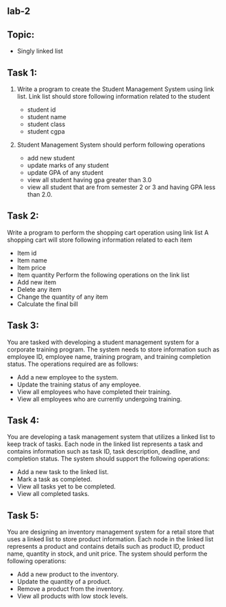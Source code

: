 ## lab-2

## Topic:

- Singly linked list

## Task 1:

1. Write a program to create the Student Management System using link list. Link list should store following information related to the student

   - student id
   - student name
   - student class
   - student cgpa

2. Student Management System should perform following operations
   - add new student
   - update marks of any student
   - update GPA of any student
   - view all student having gpa greater than 3.0
   - view all student that are from semester 2 or 3 and having GPA less than 2.0.

## Task 2:

Write a program to perform the shopping cart operation using link list
A shopping cart will store following information related to each item

- Item id
- Item name
- Item price
- Item quantity
  Perform the following operations on the link list
- Add new item
- Delete any item
- Change the quantity of any item
- Calculate the final bill

## Task 3:

You are tasked with developing a student management system for a corporate training program. The system
needs to store information such as employee ID, employee name, training program, and training completion
status. The operations required are as follows:

- Add a new employee to the system.
- Update the training status of any employee.
- View all employees who have completed their training.
- View all employees who are currently undergoing training.

## Task 4:

You are developing a task management system that utilizes a linked list to keep track of tasks. Each node in
the linked list represents a task and contains information such as task ID, task description, deadline, and
completion status. The system should support the following operations:

- Add a new task to the linked list.
- Mark a task as completed.
- View all tasks yet to be completed.
- View all completed tasks.

## Task 5:

You are designing an inventory management system for a retail store that uses a linked list to store product
information. Each node in the linked list represents a product and contains details such as product ID,
product name, quantity in stock, and unit price. The system should perform the following operations:

- Add a new product to the inventory.
- Update the quantity of a product.
- Remove a product from the inventory.
- View all products with low stock levels.
